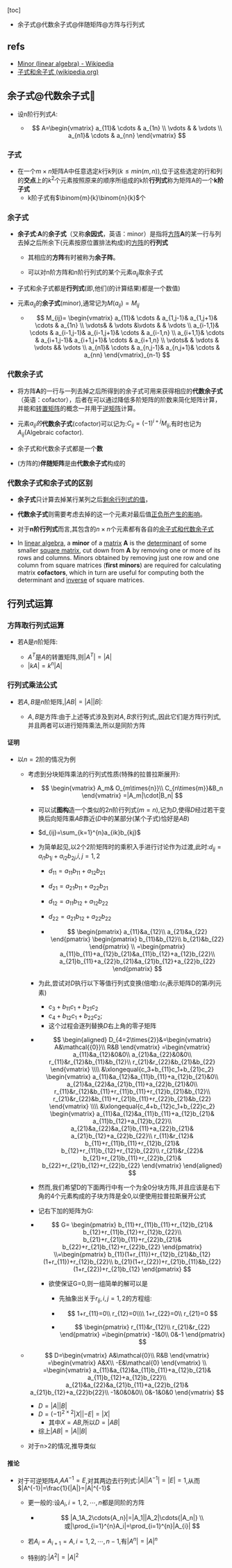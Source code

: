 [toc]

- 余子式@代数余子式@伴随矩阵@方阵与行列式

## refs

- [Minor (linear algebra) - Wikipedia](https://en.wikipedia.org/wiki/Minor_(linear_algebra))
- [子式和余子式 (wikipedia.org)](https://zh.wikipedia.org/wiki/子式和余子式)

## 余子式@代数余子式🎈

- 设n阶行列式$A$:

  - $$
    A=\begin{vmatrix}  
      a_{11}&   \cdots  & a_{1n} \\  
      \vdots   &   & \vdots \\  
      a_{n1}&   \cdots  & a_{nn}  
    \end{vmatrix}
    $$


### 子式

- 在一个$m\times{n}$矩阵A中任意选定$k$行$k$列($k\leqslant{min(m,n)}$),位于这些选定的行和列的**交点**上的$k^2$个元素按照原来的顺序所组成的k阶**行列式**称为矩阵A的一个**k阶子式**
  - k阶子式有$\binom{m}{k}\binom{n}{k}$个

### 余子式

- **余子式**:**A**的**余子式**（又称**余因式**，英语：minor）是指将<u>方阵</u>**A**的某一行与列去掉之后所余下(元素按原位置排法构成)的<u>方阵</u>的**行列式**

  - 其相应的**方阵**有时被称为**余子阵**。

  - 可以对n阶方阵和n阶行列式的某个元素$a_{ij}$取余子式

    

- 子式和余子式都是**行列式**(即,他们(的计算结果)都是一个数值)


- 元素$a_{ij}$的**余子式**(minor),通常记为$M(a_{ij})=M_{ij}$

  - $$
    M_{ij}= 
    \begin{vmatrix}  
      a_{11}& \cdots & a_{1,j-1}& a_{1,j+1}& \cdots  & a_{1n} \\ 
       \vdots&    & \vdots &\vdots & & \vdots \\
      a_{i-1,1}& \cdots & a_{i-1,j-1}& a_{i-1,j+1}& \cdots  & a_{i-1,n} \\  
       a_{i+1,1}& \cdots & a_{i+1,j-1}& a_{i+1,j+1}& \cdots  & a_{i+1,n} \\  
      \vdots&   & \vdots & \vdots && \vdots \\  
      a_{n1}& \cdots & a_{n,j-1}& a_{n,j+1}& \cdots  & a_{nn}  
    \end{vmatrix}_{n-1}
    $$


### 代数余子式


- 将方阵**A**的一行与一列去掉之后所得到的余子式可用来获得相应的**代数余子式**（英语：cofactor），后者在可以通过降低多阶矩阵的阶数来简化矩阵计算，并能和[转置矩阵](https://zh.wikipedia.org/wiki/转置矩阵)的概念一并用于[逆矩阵](https://zh.wikipedia.org/wiki/逆矩阵)计算。

- 元素$a_{ij}的$**代数余子式**(cofactor)可以记为:$C_{ij}=(-1)^{i+j}M_{ij}$,有时也记为$A_{ij}$(Algebraic cofactor).

- 余子式和代数余子式都是一个**数**

- (方阵的)**伴随矩阵**是由**代数余子式**构成的

### 代数余子式和余子式的区别

- **余子式**只计算去掉某行某列之后<u>剩余行列式的值</u>，
- **代数余子式**则需要考虑去掉的这一个元素对最后值<u>正负所产生的影响</u>。

- 对于**n阶行列式**而言,其包含的$n\times{n}$个元素都有各自的<u>余子式和代数余子式</u>


- In [linear algebra](https://en.wikipedia.org/wiki/Linear_algebra), a **minor** of a [matrix](https://en.wikipedia.org/wiki/Matrix_(mathematics)) **A** is the [determinant](https://en.wikipedia.org/wiki/Determinant) of some smaller [square matrix](https://en.wikipedia.org/wiki/Square_matrix), cut down from **A** by removing one or more of its rows and columns. Minors obtained by removing just one row and one column from square matrices (**first minors**) are required for calculating matrix **cofactors**, which in turn are useful for computing both the determinant and [inverse](https://en.wikipedia.org/wiki/Inverse_matrix) of square matrices.



## 行列式运算

### 方阵取行列式运算

- 若A是$n$阶矩阵:

  - $A^{T}$是$A$的转置矩阵,则$|A^T|=|A|$
  - $|kA|=k^n|A|$

### 行列式乘法公式

- 若$A,B$是$n$阶矩阵,$|AB|=|A||B|$:

  - $A,B$是方阵:由于上述等式涉及到对$A,B$求行列式,,因此它们是方阵行列式,并且两者可以进行矩阵乘法,所以是同阶方阵


#### 证明

- 以$n=2$阶的情况为例

  - 考虑到分块矩阵乘法的行列式性质(特殊的拉普拉斯展开):

    - $$
      \begin{vmatrix}
      A_m& O_{m\times{n}}\\
      C_{n\times{m}}&B_n
      \end{vmatrix}
      =|A_m|\cdot|B_n|
      $$

    - 可以试**图构**造一个类似的$2n$阶行列式$(m=n)$,记为$D$,使得$D$经过若干变换后向矩阵乘$AB$靠近($D$中的某部分(某个子式)恰好是$AB$)

    - $d_{ij}=\sum_{k=1}^{n}a_{ik}b_{kj}$

    - 为简单起见,以2个2阶矩阵时的乘积入手进行讨论作为过渡,此时:$d_{ij}=a_{i1}b_{1j}+a_{i2}b_{2j}$,$i,j=1,2$

      - $d_{11}=a_{11}b_{11}+a_{12}b_{21}$

      - $d_{21}=a_{21}b_{11}+a_{22}b_{21}$

      - $d_{12}=a_{11}b_{12}+a_{12}b_{22}$

      - $d_{22}=a_{21}b_{12}+a_{22}b_{22}$

      - $$
        \begin{pmatrix}
        a_{11}&a_{12}\\
        a_{21}&a_{22}
        \end{pmatrix}
        \begin{pmatrix}
        b_{11}&b_{12}\\
        b_{21}&b_{22}
        \end{pmatrix}
        \\
        =\begin{pmatrix}
        a_{11}b_{11}+a_{12}b_{21}&a_{11}b_{12}+a_{12}b_{22}\\
        a_{21}b_{11}+a_{22}b_{21}&a_{21}b_{12}+a_{22}b_{22}
        \end{pmatrix}
        $$

    - 为此,尝试对$D$执行以下等值行列式变换(倍增):($c_i$表示矩阵D的第$i$列元素)

      - $c_3+b_{11}c_1+b_{21}c_2$
      - $c_4+b_{12}c_1+b_{22}c_2;$
      - 这个过程会逐列替换$D$右上角的零子矩阵

    - $$
      \begin{aligned}
      D_{4=2\times{2}}&=\begin{vmatrix}
          A&\mathcal{{0}}\\
          R&B
      \end{vmatrix}
      =\begin{vmatrix}
          a_{11}&a_{12}&0&0\\
          a_{21}&a_{22}&0&0\\
          r_{11}&r_{12}&b_{11}&b_{12}\\
          r_{21}&r_{22}&b_{21}&b_{22}
      \end{vmatrix}
      \\\\
      &\xlongequal{c_3+b_{11}c_1+b_{21}c_2}
      \begin{vmatrix}
          a_{11}&a_{12}&a_{11}b_{11}+a_{12}b_{21}&0\\
          a_{21}&a_{22}&a_{21}b_{11}+a_{22}b_{21}&0\\
          r_{11}&r_{12}&b_{11}+r_{11}b_{11}+r_{12}b_{21}&b_{12}\\
          r_{21}&r_{22}&b_{11}+r_{21}b_{11}+r_{22}b_{21}&b_{22}
      \end{vmatrix}
      \\\\
      &\xlongequal{c_4+b_{12}c_1+b_{22}c_2}
      \begin{vmatrix}
          a_{11}&a_{12}&a_{11}b_{11}+a_{12}b_{21}&
          a_{11}b_{12}+a_{12}b_{22}\\
          a_{21}&a_{22}&a_{21}b_{11}+a_{22}b_{21}&
          a_{21}b_{12}+a_{22}b_{22}\\
          r_{11}&r_{12}&
          b_{11}+r_{11}b_{11}+r_{12}b_{21}&
          b_{12}+r_{11}b_{12}+r_{12}b_{22}\\
          r_{21}&r_{22}&
          b_{21}+r_{21}b_{11}+r_{22}b_{21}&
          b_{22}+r_{21}b_{12}+r_{22}b_{22}
      \end{vmatrix}
      \end{aligned}
      $$

    - 然而,我们希望D的下面两行中有一个为全0分块方阵,并且应该是右下角的4个元素构成的子块方阵是全0,以便使用拉普拉斯展开公式

    - 记右下加的矩阵为G:

    - $$
      G=
      \begin{pmatrix}
      b_{11}+r_{11}b_{11}+r_{12}b_{21}&
      b_{12}+r_{11}b_{12}+r_{12}b_{22}\\
      b_{21}+r_{21}b_{11}+r_{22}b_{21}&
      b_{22}+r_{21}b_{12}+r_{22}b_{22}
      \end{pmatrix}
      \\=\begin{pmatrix}
      b_{11}(1+r_{11})+r_{12}b_{21}&b_{12}(1+r_{11})+r_{12}b_{22}\\
      b_{21}(1+r_{22})+r_{21}b_{11}&b_{22}(1+r_{22})+r_{21}b_{12}
      \end{pmatrix}
      $$

      - 欲使保证G=0,则一组简单的解可以是

        - 先抽象出关于$r_{ij},i,j=1,2$的方程组:

        - $$
          1+r_{11}=0\\
          r_{12}=0\\\\
          1+r_{22}=0\\
          r_{21}=0
          $$

        - $$
          \begin{pmatrix}
          r_{11}&r_{12}\\
          r_{21}&r_{22}
          \end{pmatrix}
          =\begin{pmatrix}
          -1&0\\
          0&-1
          \end{pmatrix}
          $$

  - $$
    D=\begin{vmatrix}
    A&\mathcal{0}\\
    R&B
    \end{vmatrix}
    =\begin{vmatrix}
    A&X\\
    -E&\mathcal{0}
    \end{vmatrix}
    \\
    =\begin{vmatrix}
    a_{11}&a_{12}&a_{11}b_{11}+a_{12}b_{21}&
    a_{11}b_{12}+a_{12}b_{22}\\
    a_{21}&a_{22}&a_{21}b_{11}+a_{22}b_{21}&
    a_{21}b_{12}+a_{22}b{22}\\
    -1&0&0&0\\
    0&-1&0&0
    \end{vmatrix}
    $$

    - $D=|A||B|$
    - $D=(-1)^{2\times{2}}|X||-E|=|X|$
      - 其中$X=AB$,所以$D=|AB|$
    - 综上$|AB|=|A||B|$

  - 对于n>2的情况,推导类似



#### 推论

- 对于可逆矩阵$A$,$AA^{-1}=E$,对其两边去行列式:$|A||A^{-1}|=|E|=1$,从而$|A^{-1}|=\frac{1}{|A|}=|A|^{-1}$

  - 更一般的:设$A_i,i=1,2,\cdots,n$都是同阶的方阵

    - $$
      |A_1A_2\cdots{A_n}|=|A_1||A_2|\cdots{|A_n|}
      \\
      或|\prod_{i=1}^{n}A_i|=\prod_{i=1}^{n}|A_{i}|
      $$

  - 若$A_i=A_{i+1}=A,i=1,2,\cdots,n-1$,有$|A^n|=|A|^n$

  - 特别的:$|A^2|=|A|^2$

